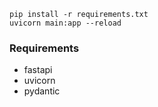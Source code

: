 ```
pip install -r requirements.txt
uvicorn main:app --reload
```

### Requirements

- fastapi
- uvicorn
- pydantic
